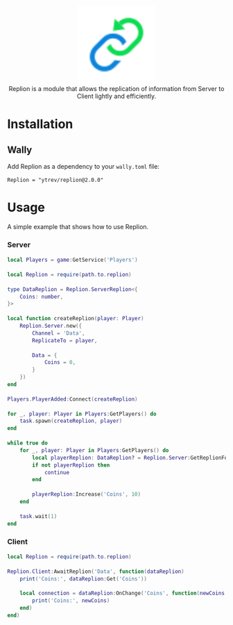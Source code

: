 <p align="center">
	<img src=".github/logo.svg" height="180" />
	<br />
	Replion is a module that allows the replication of information from Server to Client lightly and efficiently.
</p>

# Installation

## Wally

Add Replion as a dependency to your `wally.toml` file:

```
Replion = "ytrev/replion@2.0.0"
```

# Usage

A simple example that shows how to use Replion.

### **Server**

```lua
local Players = game:GetService('Players')

local Replion = require(path.to.replion)

type DataReplion = Replion.ServerReplion<{
	Coins: number,
}>

local function createReplion(player: Player)
	Replion.Server.new({
		Channel = 'Data',
		ReplicateTo = player,

		Data = {
			Coins = 0,
		}
	})
end

Players.PlayerAdded:Connect(createReplion)

for _, player: Player in Players:GetPlayers() do
	task.spawn(createReplion, player)
end

while true do
	for _, player: Player in Players:GetPlayers() do
		local playerReplion: DataReplion? = Replion.Server:GetReplionFor(player, 'Data')
		if not playerReplion then
			continue
		end

		playerReplion:Increase('Coins', 10)
	end

	task.wait(1)
end
```

### **Client**

```lua
local Replion = require(path.to.replion)

Replion.Client:AwaitReplion('Data', function(dataReplion)
	print('Coins:', dataReplion:Get('Coins'))

	local connection = dataReplion:OnChange('Coins', function(newCoins: number, oldCoins: number)
		print('Coins:', newCoins)
	end)
end)
```
